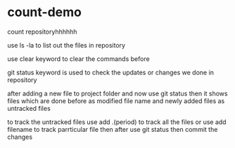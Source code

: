 # count-demo
count repositoryhhhhhh


use ls -la to list out the files in repository

use clear keyword to clear the commands before

git status keyword is used to check the updates or changes we done in repository

after adding a new file to project folder and now use git status then it shows files which are done before as modified file name and newly added files as untracked files

to track the untracked files use add .(period) to track all the files or use add filename to track  parrticular file
then after use git status
then commit the changes 